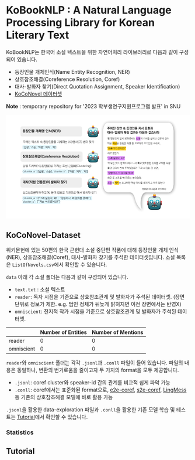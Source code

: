 # KoBookNLP : A Natural Language Processing Library for Korean Literary Text
KoBookNLP는 한국어 소설 텍스트을 위한 자연어처리 라이브러리로 다음과 같이 구성되어 있습니다.
* 등장인물 개체인식(Name Entity Recognition, NER)
* 상호참조해결(Coreference Resolution, Coref)
* 대사-발화자 찾기(Direct Quotation Assignment, Speaker Identification)
* [KoCoNovel 데이터셋](##KoCoNovel-Dataset)

**Note** : temporary repository for '2023 학부생연구지원프로그램 발표' in SNU

![Example for KoBookNLP](header.png "Example of KoBookNLP")

## KoCoNovel-Dataset
위키문헌에 있는 50편의 한국 근현대 소설 중단편 작품에 대해 등장인물 개체 인식(NER), 상호참조해결(Coref), 대사-발화자 찾기를 주석한 데이터셋입니다.
소설 목록은 `ListOfNovels.csv`에서 확인할 수 있습니다.

`data` 아래 각 소설 폴더는 다음과 같이 구성되어 있습니다.
* `text.txt` : 소설 텍스트
* `reader`: 독자 시점을 기준으로 상호참조관계 및 발화자가 주석된 데이터셋. (장면 단위로 정보가 제한. e.g. 범인 정체가 뒤늦게 밝혀지면 이전 장면에서는 반영X)
* `omniscient`: 전지적 작가 시점을 기준으로 상호참조관계 및 발화자가 주석된 데이터셋.

| |Number of Entities|Number of Mentions|
|---|---|---|
reader|0|0|
omniscient|0|0|

`reader`와 `omniscient` 폴더는 각각 `.jsonl`과 `.conll` 파일이 들어 있습니다.
파일의 내용은 동일하나, 변환의 번거로움을 줄이고자 두 가지의 format을 모두 제공합니다.

* `.jsonl`: coref cluster와 speaker-id 간의 관계를 비교적 쉽게 파악 가능
* `.conll`: coref에서는 표준화된 format으로, [e2e-coref](https://github.com/kentonl/e2e-coref/), [s2e-coref](https://github.com/yuvalkirstain/s2e-coref), [LingMess](https://github.com/shon-otmazgin/lingmess-coref) 등 기존의 상호참조해결 모델에 바로 활용 가능

`.jsonl`을 활용한 data-exploration 파일과 `.conll`을 활용한 기존 모델 학습 및 테스트는 [Tutorial](##Tutorial)에서 확인할 수 있습니다.


### Statistics

## Tutorial

